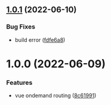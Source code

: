 ## [1.0.1](https://github.com/Thinker-ljn/vue-ondemand-routing/compare/v1.0.0...v1.0.1) (2022-06-10)


### Bug Fixes

* build error ([fdfe6a8](https://github.com/Thinker-ljn/vue-ondemand-routing/commit/fdfe6a8aea1252231be07b1a23a94e884642f7aa))



# 1.0.0 (2022-06-09)


### Features

* vue ondemand routing ([8c61991](https://github.com/Thinker-ljn/vue-ondemand-routing/commit/8c6199144f07a7cee9bd50c3b5be2753e147d266))



